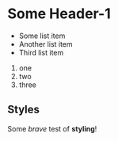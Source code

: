 # Some Header-1

* Some list item
* Another list item
* Third list item

1. one
2. two
3. three

## Styles

Some *brave* test of **styling**!
